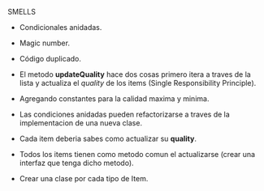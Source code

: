 SMELLS
- Condicionales anidadas.
- Magic number.
- Código duplicado.

- El metodo **updateQuality** hace dos cosas primero itera a traves de la lista y actualiza el <i>quality</i> de los items (Single Responsibility Principle).<br/>
- Agregando constantes para la calidad maxima y minima.
- Las condiciones anidadas pueden refactorizarse a traves de la implementacion de una nueva clase.
- Cada item deberia sabes como actualizar su **quality**.
- Todos los items tienen como metodo comun el actualizarse (crear una interfaz que tenga dicho metodo).
- Crear una clase por cada tipo de Item.